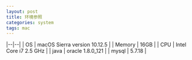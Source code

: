 ```yaml
---
layout: post
title: 环境参照
categories: system
tags: mac
---
```

|--|--|
| OS | macOS Sierra version 10.12.5 |
| Memory | 16GB |
| CPU | Intel Core i7 2.5 GHz |
| java | oracle 1.8.0_121 |
| mysql | 5.7.18 |